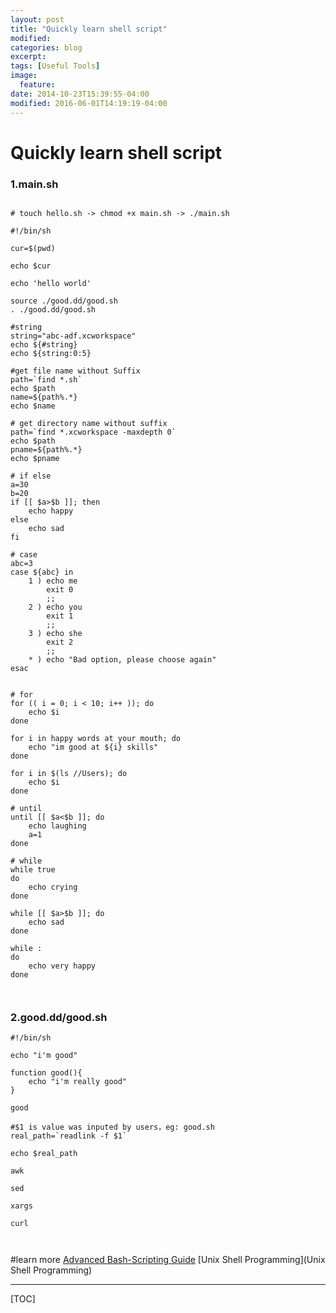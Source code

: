 ```yaml
---
layout: post
title: "Quickly learn shell script"
modified:
categories: blog
excerpt:
tags: [Useful Tools]
image:
  feature:
date: 2014-10-23T15:39:55-04:00
modified: 2016-06-01T14:19:19-04:00
---
```




# Quickly learn shell script

### 1.main.sh

```

# touch hello.sh -> chmod +x main.sh -> ./main.sh

#!/bin/sh

cur=$(pwd)

echo $cur

echo 'hello world'

source ./good.dd/good.sh
. ./good.dd/good.sh

#string
string="abc-adf.xcworkspace"
echo ${#string}
echo ${string:0:5}

#get file name without Suffix
path=`find *.sh`
echo $path
name=${path%.*}
echo $name

# get directory name without suffix
path=`find *.xcworkspace -maxdepth 0`
echo $path
pname=${path%.*}
echo $pname

# if else 
a=30
b=20
if [[ $a>$b ]]; then
	echo happy
else
	echo sad
fi

# case
abc=3
case ${abc} in
	1 ) echo me
		exit 0
		;;
	2 ) echo you
		exit 1
		;;
	3 ) echo she
		exit 2
		;;
	* ) echo "Bad option, please choose again"
esac


# for
for (( i = 0; i < 10; i++ )); do
	echo $i
done

for i in happy words at your mouth; do
	echo "im good at ${i} skills"
done

for i in $(ls //Users); do
	echo $i
done

# until
until [[ $a<$b ]]; do
	echo laughing
	a=1
done

# while
while true
do
	echo crying
done

while [[ $a>$b ]]; do
	echo sad
done

while :
do
	echo very happy
done



```



### 2.good.dd/good.sh

```
#!/bin/sh

echo "i'm good"

function good(){
	echo "i'm really good"
}

good

#$1 is value was inputed by users，eg: good.sh
real_path=`readlink -f $1`

echo $real_path

awk

sed

xargs

curl



```

#learn more
[Advanced Bash-Scripting Guide](http://tldp.org/LDP/abs/html/)
 [Unix Shell Programming](Unix Shell Programming)






-------

[TOC]

